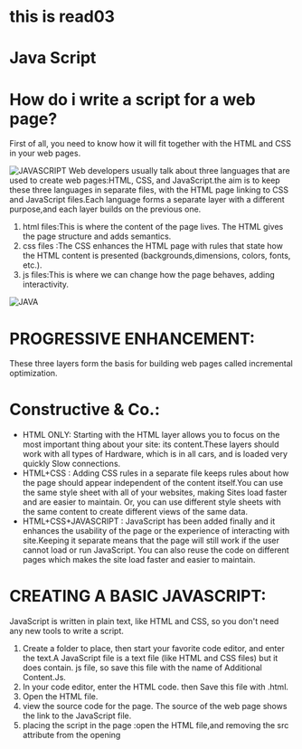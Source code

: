 # this is read03
# Java Script
# How do i write a script for a web page?
First of all, you need to know how it will fit together with the HTML and CSS in your web pages.

![JAVASCRIPT](https://blog.eduonix.com/wp-content/uploads/2018/09/JavaScript-Functions-696x500.jpg)
Web developers usually talk about three languages that
are used to create web pages:HTML, CSS, and JavaScript.the  aim is to keep these three languages in separate files, with the HTML page linking to CSS and JavaScript files.Each language forms a separate layer with a different purpose,and each layer builds on the previous one.
1. html files:This is where the content of the page lives. The HTML gives the page structure and adds semantics.
2. css files :The CSS enhances the HTML page with rules that state how
the HTML content is presented (backgrounds,dimensions, colors, fonts, etc.).
3. js files:This is where we can change how the page behaves, adding interactivity.

![JAVA](https://www.1training.org/wp-content/uploads/2017/10/6.png)

# PROGRESSIVE ENHANCEMENT:
These three layers form the basis for building web pages called incremental optimization.
# Constructive & Co.:
* HTML ONLY:
Starting with the HTML layer allows you to focus on the most important thing about your site: its content.These layers should work with all types of Hardware, which is in all cars, and is loaded very quickly Slow connections.
* HTML+CSS :
Adding CSS rules in a separate file keeps rules about how the page should appear independent of the content itself.You can use the same style sheet with all of your websites, making Sites load faster and are easier to maintain. Or, you can use different style sheets with the same content to create different views of the same data.
* HTML+CSS+JAVASCRIPT :
JavaScript has been added finally and it enhances the usability of the page or the experience of interacting with site.Keeping it separate means that the page will still work if the user cannot load or run JavaScript. You can also reuse the code on different pages which makes the site load faster and easier to maintain.
# CREATING A BASIC JAVASCRIPT:
JavaScript is written in plain text, like HTML and CSS, so you don't need any new tools to write a script.
1. Create a folder to place, then start your favorite code editor, and enter the text.A JavaScript file is a text file (like HTML and CSS files) but it does contain. js file, so save this file with the name of Additional Content.Js.
2. In your code editor, enter the HTML code. then Save
this file with .html.
3. Open the HTML file.
4. view the source code for the page. The source of the web page shows the link to the JavaScript file.
5. placing the script in the page :open the HTML file,and removing the src attribute from the opening <script> tag, and adding the
new code.
6. Open the HTML file in your web browser.
# How To Use The Objects And Methods:
by calling  a method of an attribute.
* Object
* Member Operator
*Method
# BASIC JAVASCRIPT INSTRUCTIONS
1. STATEMENTS: Text is a series of instructions that a computer can follow one by one. Each individual instruction or step is known as a statement. Phrases must end with a semicolon.
2.COMMENTS:Y to explain what your code does.it help make your code easier to read and understand. This can help you and others who read your code. 
# VARIABLE :
The script will have to temporarily store the pieces of information it needs to do its job. It can store this data in variables.Some of the operations that need to be given to the computer are very detailed instructions. You might ask him to do the following four steps in order:
      1. Remember the value for width
      2.Remember the value for height
      3.Multiply width by height to get the area
      4.Return the result to the user
Variable is a good name for this concept because the data stored in a variable can change or differ every time the script is run.The use of variables to represent numbers or other types of data is very similar to the concept of algebra in which letters are used to represent numbers.
# DATA TYPES:
JavaScript distinguishes between numbers, strings, and true or false values known as Booleans.there are many types of datatype :
 * NUMERIC DATA TYPE : The numeric data type handles
numbers.
 * STRING DATA TYPE :The strings data type consists of
letters and other characters.
 * BOOLEAN DATA TYPE :Boolean data types can have one
of two va lues: true or false.
# RULES FOR NAMING VARIABLES :
 * The name must begin with a letter, dollar sign ($),or an
underscore (_).  
* It must not start with a number. 
*The name can contain letters,numbers, dollar sign ($), or an
underscore (_). 
* you must not use a dash(-) or a period (.) in a variable name.
* You cannot use keywords or reserved words.
* All variables are case sensitive.
*Use a name that describes the kind of information that the variable stores.
* If your variable name is made up of more than one word, use a
capital letter for the first letter of every word after the first word.




